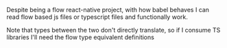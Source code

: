 Despite being a flow react-native project, with how babel behaves I can read flow based js files or typescript files and functionally work.

Note that types between the two don't directly translate, so if I consume TS libraries I'll need the flow type equivalent definitions